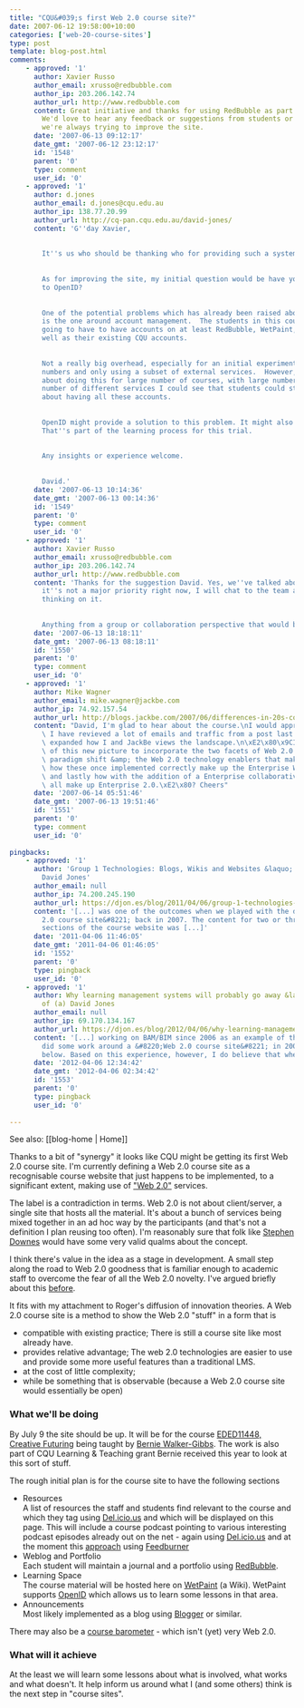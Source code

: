 ```yaml
---
title: "CQU&#039;s first Web 2.0 course site?"
date: 2007-06-12 19:58:00+10:00
categories: ['web-20-course-sites']
type: post
template: blog-post.html
comments:
    - approved: '1'
      author: Xavier Russo
      author_email: xrusso@redbubble.com
      author_ip: 203.206.142.74
      author_url: http://www.redbubble.com
      content: Great initiative and thanks for using RedBubble as part of the course site.
        We'd love to hear any feedback or suggestions from students or teachers, since
        we're always trying to improve the site.
      date: '2007-06-13 09:12:17'
      date_gmt: '2007-06-12 23:12:17'
      id: '1548'
      parent: '0'
      type: comment
      user_id: '0'
    - approved: '1'
      author: d.jones
      author_email: d.jones@cqu.edu.au
      author_ip: 138.77.20.99
      author_url: http://cq-pan.cqu.edu.au/david-jones/
      content: 'G''day Xavier,
    
    
        It''s us who should be thanking who for providing such a system/service.
    
    
        As for improving the site, my initial question would be have you given any thought
        to OpenID?
    
    
        One of the potential problems which has already been raised about this practice
        is the one around account management.  The students in this course are probably
        going to have to have accounts on at least RedBubble, WetPaint, and del.icio.us.  As
        well as their existing CQU accounts.
    
    
        Not a really big overhead, especially for an initial experiment with fairly small
        numbers and only using a subset of external services.  However, if we were talking
        about doing this for large number of courses, with large numbers and a largish
        number of different services I could see that students could start complaining
        about having all these accounts.
    
    
        OpenID might provide a solution to this problem. It might also cause its own problems.
        That''s part of the learning process for this trial.
    
    
        Any insights or experience welcome.
    
    
        David.'
      date: '2007-06-13 10:14:36'
      date_gmt: '2007-06-13 00:14:36'
      id: '1549'
      parent: '0'
      type: comment
      user_id: '0'
    - approved: '1'
      author: Xavier Russo
      author_email: xrusso@redbubble.com
      author_ip: 203.206.142.74
      author_url: http://www.redbubble.com
      content: 'Thanks for the suggestion David. Yes, we''ve talked about OpenID. While
        it''s not a major priority right now, I will chat to the team about their current
        thinking on it.
    
    
        Anything from a group or collaboration perspective that would be useful?'
      date: '2007-06-13 18:18:11'
      date_gmt: '2007-06-13 08:18:11'
      id: '1550'
      parent: '0'
      type: comment
      user_id: '0'
    - approved: '1'
      author: Mike Wagner
      author_email: mike.wagner@jackbe.com
      author_ip: 74.92.157.54
      author_url: http://blogs.jackbe.com/2007/06/differences-in-20s-continued.html
      content: "David, I'm glad to hear about the course.\nI would appreciate your feedback.\
        \ I have revieved a lot of emails and traffic from a post last week on EW2.0 so\
        \ expanded how I and JackBe views the landscape.\n\xE2\x80\x9CI expanded a portion\
        \ of this new picture to incorporate the two facets of Web 2.0 (The social collaborative\
        \ paradigm shift &amp; the Web 2.0 technology enablers that make this possible),\
        \ how these once implemented correctly make up the Enterprise Web 2.0 infrastructure,\
        \ and lastly how with the addition of a Enterprise collaborative paradigm shift,\
        \ all make up Enterprise 2.0.\xE2\x80? Cheers"
      date: '2007-06-14 05:51:46'
      date_gmt: '2007-06-13 19:51:46'
      id: '1551'
      parent: '0'
      type: comment
      user_id: '0'
    
pingbacks:
    - approved: '1'
      author: 'Group 1 Technologies: Blogs, Wikis and Websites &laquo; The Weblog of (a)
        David Jones'
      author_email: null
      author_ip: 74.200.245.190
      author_url: https://djon.es/blog/2011/04/06/group-1-technologies-blogs-wikis-and-websites/
      content: '[...] was one of the outcomes when we played with the design of a &#8220;Web
        2.0 course site&#8221; back in 2007. The content for two or three of the major
        sections of the course website was [...]'
      date: '2011-04-06 11:46:05'
      date_gmt: '2011-04-06 01:46:05'
      id: '1552'
      parent: '0'
      type: pingback
      user_id: '0'
    - approved: '1'
      author: Why learning management systems will probably go away &laquo; The Weblog
        of (a) David Jones
      author_email: null
      author_ip: 69.170.134.167
      author_url: https://djon.es/blog/2012/04/06/why-learning-management-systems-will-probably-go-away/
      content: '[...] working on BAM/BIM since 2006 as an example of this trend. We also
        did some work around a &#8220;Web 2.0 course site&#8221; in 2007, see the image
        below. Based on this experience, however, I do believe that when an [...]'
      date: '2012-04-06 12:34:42'
      date_gmt: '2012-04-06 02:34:42'
      id: '1553'
      parent: '0'
      type: pingback
      user_id: '0'
    
---
```


See also: [[blog-home | Home]]

Thanks to a bit of "synergy" it looks like CQU might be getting its first Web 2.0 course site. I'm currently defining a Web 2.0 course site as a recognisable course website that just happens to be implemented, to a significant extent, making use of ["Web 2.0"](http://en.wikipedia.org/wiki/Web_2) services.

The label is a contradiction in terms. Web 2.0 is not about client/server, a single site that hosts all the material. It's about a bunch of services being mixed together in an ad hoc way by the participants (and that's not a definition I plan reusing too often). I'm reasonably sure that folk like [Stephen Downes](http://www.downes.ca/) would have some very valid qualms about the concept.

I think there's value in the idea as a stage in development. A small step along the road to Web 2.0 goodness that is familiar enough to academic staff to overcome the fear of all the Web 2.0 novelty. I've argued briefly about this [before](http://cq-pan.cqu.edu.au/david-jones/blog/?p=66).

It fits with my attachment to Roger's diffusion of innovation theories. A Web 2.0 course site is a method to show the Web 2.0 "stuff" in a form that is

- compatible with existing practice; There is still a course site like most already have.
- provides relative advantage; The web 2.0 technologies are easier to use and provide some more useful features than a traditional LMS.
- at the cost of little complexity;
- while be something that is observable (because a Web 2.0 course site would essentially be open)

### What we'll be doing

By July 9 the site should be up. It will be for the course [EDED11448, Creative Futuring](http://handbook.cqu.edu.au/course.jsp?courseid=26185) being taught by [Bernie Walker-Gibbs](http://fahe.cqu.edu.au/FCWViewer/staff.do?site=3&sid=WALKERBM). The work is also part of CQU Learning & Teaching grant Bernie received this year to look at this sort of stuff.

The rough initial plan is for the course site to have the following sections

- Resources  
    A list of resources the staff and students find relevant to the course and which they tag using [Del.icio.us](http://del.icio.us/) and which will be displayed on this page. This will include a course podcast pointing to various interesting podcast episodes already out on the net - again using [Del.icio.us](http://del.icio.us/) and at the moment this [approach](http://www.weblogg-ed.com/2005/07/11) using [Feedburner](http://www.feedburner.com/)
- Weblog and Portfolio  
    Each student will maintain a journal and a portfolio using [RedBubble](http://www.redbubble.com/).
- Learning Space  
    The course material will be hosted here on [WetPaint](http://www.wetpaint.com/) (a Wiki). WetPaint supports [OpenID](http://openid.net/) which allows us to learn some lessons in that area.
- Announcements  
    Most likely implemented as a blog using [Blogger](http://www.blogger.com/) or similar.

There may also be a [course barometer](http://cq-pan.cqu.edu.au/david-jones/Publications/Papers_and_Books/Barometer_Lessons/) - which isn't (yet) very Web 2.0.

### What will it achieve

At the least we will learn some lessons about what is involved, what works and what doesn't. It help inform us around what I (and some others) think is the next step in "course sites".